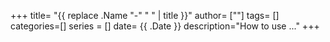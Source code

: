 +++
title= "{{ replace .Name "-" " " | title }}"
author= [""]
tags= []
categories=[]
series = []
date= {{ .Date }}
description="How to use ..."
+++